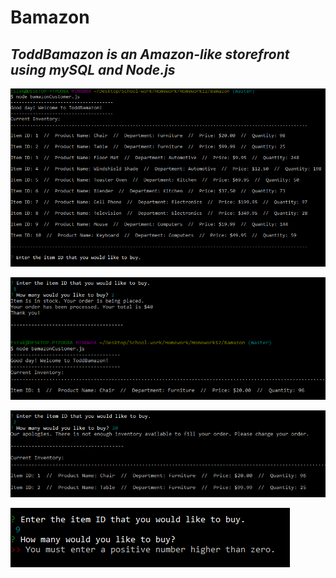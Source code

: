 # Bamazon

## *ToddBamazon is an Amazon-like storefront using mySQL and Node.js*



![GitHub Logo](bamazon1.PNG)

![GitHub Logo](bamazon2.PNG)

![GitHub Logo](bamazon3.PNG)

![GitHub Logo](bamazon4.PNG)
